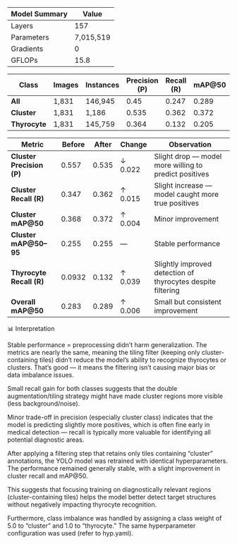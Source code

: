 | **Model Summary** | **Value** |
| ----------------- | --------- |
| Layers            | 157       |
| Parameters        | 7,015,519 |
| Gradients         | 0         |
| GFLOPs            | 15.8      |

| **Class**     | **Images** | **Instances** | **Precision (P)** | **Recall (R)** | **mAP@50** | **mAP@50–95** |
| ------------- | ---------- | ------------- | ----------------- | -------------- | ---------- | ------------- |
| **All**       | 1,831      | 146,945       | 0.45              | 0.247          | 0.289      | 0.165         |
| **Cluster**   | 1,831      | 1,186         | 0.535             | 0.362          | 0.372      | 0.255         |
| **Thyrocyte** | 1,831      | 145,759       | 0.364             | 0.132          | 0.205      | 0.0756        |

| Metric                    | Before | After | Change  | Observation                                                 |
| ------------------------- | ------ | ----- | ------- | ----------------------------------------------------------- |
| **Cluster Precision (P)** | 0.557  | 0.535 | ↓ 0.022 | Slight drop — model more willing to predict positives       |
| **Cluster Recall (R)**    | 0.347  | 0.362 | ↑ 0.015 | Slight increase — model caught more true positives          |
| **Cluster mAP@50**        | 0.368  | 0.372 | ↑ 0.004 | Minor improvement                                           |
| **Cluster mAP@50–95**     | 0.255  | 0.255 | —       | Stable performance                                          |
| **Thyrocyte Recall (R)**  | 0.0932 | 0.132 | ↑ 0.039 | Slightly improved detection of thyrocytes despite filtering |
| **Overall mAP@50**        | 0.283  | 0.289 | ↑ 0.006 | Small but consistent improvement                            |

📊 Interpretation

Stable performance = preprocessing didn’t harm generalization.
The metrics are nearly the same, meaning the tiling filter (keeping only cluster-containing tiles) didn’t reduce the model’s ability to recognize thyrocytes or clusters. That’s good — it means the filtering isn’t causing major bias or data imbalance issues.

Small recall gain for both classes suggests that the double augmentation/tiling strategy might have made cluster regions more visible (less background/noise).

Minor trade-off in precision (especially cluster class) indicates that the model is predicting slightly more positives, which is often fine early in medical detection — recall is typically more valuable for identifying all potential diagnostic areas.

  After applying a filtering step that retains only tiles containing “cluster” annotations, the YOLO model was retrained with identical   hyperparameters. The performance remained generally stable, with a slight improvement in cluster recall and mAP@50.
  
  This suggests that focusing training on diagnostically relevant regions (cluster-containing tiles) helps the model better detect target   structures without negatively impacting thyrocyte recognition.
  
  Furthermore, class imbalance was handled by assigning a class weight of 5.0 to “cluster” and 1.0 to “thyrocyte.” The same hyperparameter   configuration was used (refer to hyp.yaml).